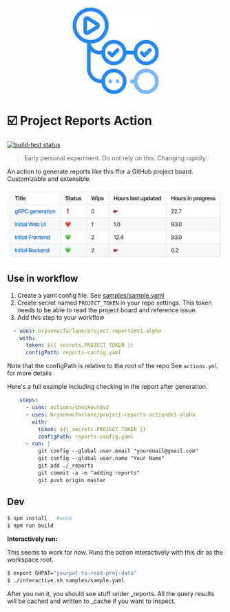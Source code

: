 <p align="center">
  <img src="docs/gh-actions.png">
</p>

# :ballot_box_with_check: Project Reports Action

<p align="left">
  <a href="https://github.com/bryanmacfarlane/project-reports/actions?query=workflow%3Abuild-test"><img alt="build-test status" src="https://github.com/bryanmacfarlane/project-reports/workflows/build-test/badge.svg"></a>
</p>

> Early personal experiment.  Do not rely on this.  Changing rapidly.

An action to generate reports like this ffor a GitHub project board.  Customizable and extensible.

![sample](./docs/sample.png)

## Use in workflow

1. Create a yaml config file.  See [samples/sample.yaml](.samples/sample.yaml) 
2. Create secret named `PROJECT_TOKEN` in your repo settings.  This token needs to be able to read the project board and reference issue.
3. Add this step to your workflow

```yaml
  - uses: bryanmacfarlane/project-reports@v1-alpha
    with: 
      token: ${{ secrets.PROJECT_TOKEN }}
      configPath: reports-config.yaml
```

Note that the configPath is relative to the root of the repo
See `actions.yml` for more details

Here's a full example including checking in the report after generation.

```yaml
    steps:
      - uses: actions/checkout@v2
      - uses: bryanmacfarlane/project-reports-action@v1-alpha
        with: 
          token: ${{ secrets.PROJECT_TOKEN }}
          configPath: reports-config.yaml
      - run: |
          git config --global user.email "youremail@gmail.com"
          git config --global user.name "Your Name"      
          git add ./_reports
          git commit -a -m "adding reports"
          git push origin master
```

## Dev

```bash
$ npm install   #once
$ npm run build
```

**Interactively run:**  

This seems to work for now.  Runs the action interactively with this dir as the workspace root.

```bash
$ export GHPAT="yourpat-to-read-proj-data"
$ ./interactive.sh samples/sample.yaml
```

After you run it, you should see stuff under _reports.
All the query results will be cached and written to _cache if you want to inspect.
